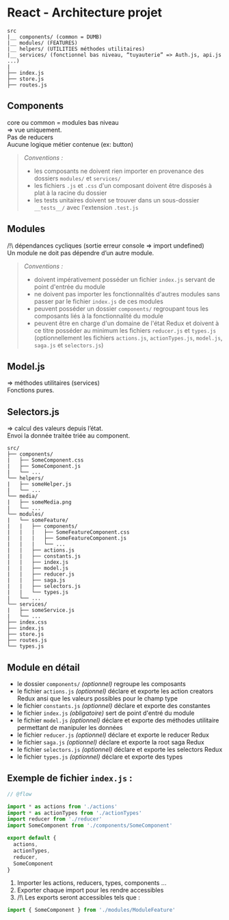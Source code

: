 # React - Architecture projet

```
src  
|__ components/ (common = DUMB)  
|__ modules/ (FEATURES)  
|__ helpers/ (UTILITIES méthodes utilitaires)  
|__ services/ (fonctionnel bas niveau, “tuyauterie” => Auth.js, api.js ...)
|
├── index.js
├── store.js
├── routes.js   
```

## Components
core ou common = modules bas niveau  
=> vue uniquement.  
Pas de reducers  
Aucune logique métier contenue (ex: button)
>_Conventions :_
>* les composants ne doivent rien importer en provenance des dossiers `modules/` et `services/`
>* les fichiers `.js` et `.css` d'un composant doivent être disposés à plat à la racine du dossier
>* les tests unitaires doivent se trouver dans un sous-dossier `__tests__/` avec l'extension `.test.js`

## Modules
/!\ dépendances cycliques (sortie erreur console => import undefined)  
Un module ne doit pas dépendre d’un autre module.
>_Conventions :_
>* doivent impérativement posséder un fichier `index.js` servant de point d'entrée du module
>* ne doivent pas importer les fonctionnalités d'autres modules sans passer par le fichier `index.js` de ces modules
>* peuvent posséder un dossier `components/` regroupant tous les composants liés à la fonctionnalité du module
>* peuvent être en charge d'un domaine de l'état Redux et doivent à ce titre posséder au minimum les fichiers `reducer.js` et `types.js` (optionnellement  les fichiers `actions.js`, `actionTypes.js`, `model.js`, `saga.js` et `selectors.js`)

## Model.js
=> méthodes utilitaires (services)   
Fonctions pures.

## Selectors.js
=> calcul des valeurs depuis l’état.  
Envoi la donnée traitée triée au component.

```
src/
├── components/
|   ├── SomeComponent.css
|   ├── SomeComponent.js
|   └── ...
└── helpers/
|   ├── someHelper.js
|   └── ...
└── media/
|   ├── someMedia.png
|   └── ...
└── modules/ 
|   └── someFeature/
|   |   ├── components/
|   |   |   ├── SomeFeatureComponent.css
|   |   |   ├── SomeFeatureComponent.js
|   |   |   └── ...
|   |   ├── actions.js
|   |   ├── constants.js
|   |   ├── index.js
|   |   ├── model.js
|   |   ├── reducer.js
|   |   ├── saga.js
|   |   ├── selectors.js
|   |   └── types.js
|   └── ...
└── services/
|   ├── someService.js
|   └── ...
├── index.css
├── index.js
├── store.js
├── routes.js
└── types.js
```

## Module en détail

* le dossier `components/` _(optionnel)_ regroupe les composants
* le fichier `actions.js` _(optionnel)_ déclare et exporte les action creators Redux ansi que les valeurs possibles pour le  champ type
* le fichier `constants.js` _(optionnel)_ déclare et exporte des constantes
* le fichier `index.js` _(obligatoire)_ sert de point d'entré du module
* le fichier `model.js` _(optionnel)_ déclare et exporte des méthodes utilitaire permettant de manipuler les données
* le fichier `reducer.js` _(optionnel)_ déclare et exporte le reducer  Redux
* le fichier `saga.js` _(optionnel)_ déclare et exporte la root saga Redux
* le fichier `selectors.js` _(optionnel)_ déclare et exporte les selectors Redux
* le fichier `types.js` _(optionnel)_ déclare et exporte des types

## Exemple de fichier `index.js` :

```jsx
// @flow

import * as actions from './actions'
import * as actionTypes from './actionTypes'
import reducer from './reducer'
import SomeComponent from './components/SomeComponent'

export default {
  actions,
  actionTypes,
  reducer,
  SomeComponent
}
```

1. Importer les actions, reducers, types, components ...  
2. Exporter chaque import pour les rendre accessibles  
3. /!\ Les exports seront accessibles tels que :   

```jsx
import { SomeComponent } from './modules/ModuleFeature'
```